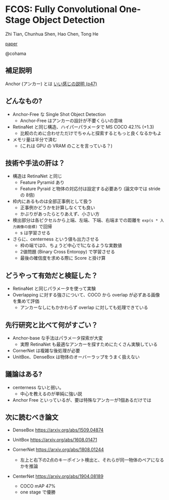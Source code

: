 FCOS: Fully Convolutional One-Stage Object Detection
===

Zhi Tian, Chunhua Shen, Hao Chen, Tong He

[paper](https://arxiv.org/abs/1904.01355v3)

@cohama


## 補足説明
Anchor (アンカー) とは
[いい感じの説明 (p47)](https://www.slideshare.net/minorunatsutani/road-damge-ai)

## どんなもの?

- Anchor-Free な Single Shot Object Detection
  - Anchor-Free はアンカーの設計が不要くらいの意味
- RetinaNet と同じ構造、ハイパーパラメータで MS COCO 42.1% (+1.3)
  - 比較のために合わせただけでちゃんと探索するともっと良くなるかもよ
- メモリ量は半分で済む
  - (これは GPU の VRAM のことを言っている？)

## 技術や手法の肝は？

- 構造は RetinaNet と同じ
  - Feature Pyramid あり
  - Feature Pyraid と物体の対応付は設定する必要あり (論文中では stride の 8倍)
- 枠内にあるものは全部正事例として扱う
  - 正事例かどうかを計算しなくても良い
  - かぶりがあったらとりあえず、小さい方
- 検出部分は各ピクセルから上端、左端、下端、右端までの距離を `exp(s * 入力画像の座標)` で回帰
  - s は学習させる
- さらに、centerness という値も出力させる
  - 枠の端では0、ちょうど中心で1になるような実数値
  - 2値問題 (Binary Cross Entoropy) で学習させる
  - 最後の確信度を求める際に Score と掛け算

## どうやって有効だと検証した？

- RetinaNet と同じパラメータを使って実験
- Overlapping に対する強さについて、COCO から overlap が必ずある画像を集めて評価
  - アンカーなしにもかかわらず overlap に対しても処理できている


## 先行研究と比べて何がすごい？

- Anchor-base な手法はパラメータ探索が大変
  - 実際 RetinaNet も最適なアンカーを探すためにたくさん実験している
- CornerNet は複雑な後処理が必要
- UnitBox、DenseBox は物体のオーバーラップをうまく扱えない


## 議論はある?

- centerness ないと弱い。
  - 中心を教えるのが単純に強い説
- Anchor Free といっているが、要は特殊なアンカーが1個あるだけでは


## 次に読むべき論文
- DenseBox https://arxiv.org/abs/1509.04874
- UnitBox https://arxiv.org/abs/1608.01471
- CornerNet https://arxiv.org/abs/1808.01244
  - 左上と右下の2点のキーポイント検出と、それらが同一物体のペアになるかを推論

- CenterNet https://arxiv.org/abs/1904.08189
  - COCO mAP 47%
  - one stage で優勝
